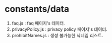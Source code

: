 # constants/data

1. faq.js : faq 페이지's 데이터.
2. privacyPolicy.js : privacy policy 페이지's 데이터.
3. prohibitNames.js : 생성 불가능한 닉네임 리스트.